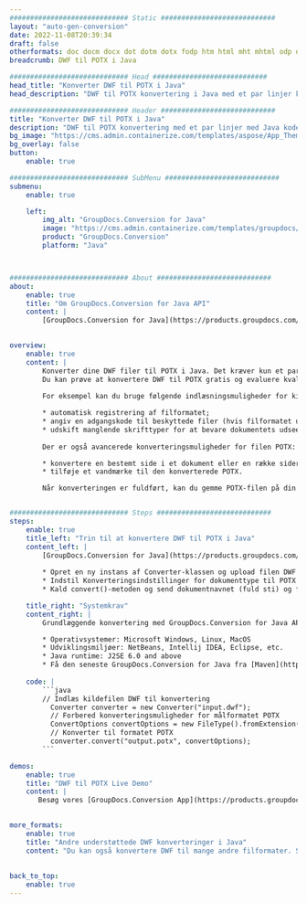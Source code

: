 ```yaml
---
############################# Static ############################
layout: "auto-gen-conversion"
date: 2022-11-08T20:39:34
draft: false
otherformats: doc docm docx dot dotm dotx fodp htm html mht mhtml odp odt otp pot potm potx pps ppsm ppsx ppt pptm pptx rtf
breadcrumb: DWF til POTX i Java

############################# Head ############################
head_title: "Konverter DWF til POTX i Java"
head_description: "DWF til POTX konvertering i Java med et par linjer kode. Konverter over 160 filformater ved hjælp af GroupDocs dokumentkonverterings-API for Java"

############################# Header ############################
title: "Konverter DWF til POTX i Java"
description: "DWF til POTX konvertering med et par linjer med Java kode"
bg_image: "https://cms.admin.containerize.com/templates/aspose/App_Themes/V3/images/bg/header1.png"
bg_overlay: false
button:
    enable: true

############################# SubMenu ############################
submenu:
    enable: true

    left:
        img_alt: "GroupDocs.Conversion for Java"
        image: "https://cms.admin.containerize.com/templates/groupdocs/images/product-logos/90x90-noborder/groupdocs-conversion-java.png"
        product: "GroupDocs.Conversion"
        platform: "Java"



############################# About ############################
about:
    enable: true
    title: "Om GroupDocs.Conversion for Java API"
    content: |
        [GroupDocs.Conversion for Java](https://products.groupdocs.com/conversion/java/) er en avanceret filformatkonverterings-API til konvertering mellem populære billed- og dokumentformater såsom Microsoft Office, OpenDocument, PDF, HTML, e-mail, CAD. og meget mere med blot et par linjer kode. Den native API registrerer automatisk formaterne af de originale dokumenter og tilbyder mange muligheder for at tilpasse de konverterede dokumenter. Sammen med funktionen til at udtrække information fra et dokument, understøtter den også caching af konverteringsresultaterne til den lokale disk som standard. Enhver form for cachelagring kan dog understøttes ved at implementere de passende grænseflader - Amazon S3, Dropbox, Google Drive, Windows Azure, Reddis eller andre.
    

overview:
    enable: true
    content: |
        Konverter dine DWF filer til POTX i Java. Det kræver kun et par linjer med Java kode på enhver platform efter eget valg, såsom Windows, Linux, macOS.
        Du kan prøve at konvertere DWF til POTX gratis og evaluere kvaliteten af ​​konverteringsresultaterne. Sammen med simple filkonverteringsscripts kan du prøve mere sofistikerede muligheder for at indlæse DWF-kildefilen og gemme POTX-outputtet. 
        
        For eksempel kan du bruge følgende indlæsningsmuligheder for kilden DWF:

        * automatisk registrering af filformatet;
        * angiv en adgangskode til beskyttede filer (hvis filformatet understøtter det);
        * udskift manglende skrifttyper for at bevare dokumentets udseende.
        
        Der er også avancerede konverteringsmuligheder for filen POTX:

        * konvertere en bestemt side i et dokument eller en række sider;
        * tilføje et vandmærke til den konverterede POTX.

        Når konverteringen er fuldført, kan du gemme POTX-filen på din lokale filsti eller på et tredjepartslager såsom FTP, Amazon S3, Google Drive, Dropbox osv. Bemærk venligst - for at konvertere DWF til POTX, behøver du ikke installere yderligere software, såsom MS Office, Open Office, Adobe Acrobat Reader osv.


############################# Steps ############################
steps:
    enable: true
    title_left: "Trin til at konvertere DWF til POTX i Java"
    content_left: |
        [GroupDocs.Conversion for Java](https://products.groupdocs.com/conversion/java/) giver udviklere mulighed for nemt at konvertere DWF fil til POTX med et par linjer kode.
        
        * Opret en ny instans af Converter-klassen og upload filen DWF med den fulde sti
        * Indstil Konverteringsindstillinger for dokumenttype til POTX
        * Kald convert()-metoden og send dokumentnavnet (fuld sti) og formatet (POTX) som en parameter

    title_right: "Systemkrav"
    content_right: |
        Grundlæggende konvertering med GroupDocs.Conversion for Java API kan udføres med blot et par linjer kode. Vores API'er understøttes på alle større platforme og operativsystemer. Før du udfører koden nedenfor, skal du sørge for, at du har følgende forudsætninger installeret på dit system.

        * Operativsystemer: Microsoft Windows, Linux, MacOS
        * Udviklingsmiljøer: NetBeans, Intellij IDEA, Eclipse, etc.
        * Java runtime: J2SE 6.0 and above
        * Få den seneste GroupDocs.Conversion for Java fra [Maven](https://repository.groupdocs.com/webapp/#/artifacts/browse/tree/General/repo/com/groupdocs/groupdocs-conversion)
         
    code: |
        ```java    
        // Indlæs kildefilen DWF til konvertering
          Converter converter = new Converter("input.dwf");
          // Forbered konverteringsmuligheder for målformatet POTX
          ConvertOptions convertOptions = new FileType().fromExtension("potx").getConvertOptions();
          // Konverter til formatet POTX
          converter.convert("output.potx", convertOptions);
        ```

demos:
    enable: true
    title: "DWF til POTX Live Demo"
    content: |
       Besøg vores [GroupDocs.Conversion App](https://products.groupdocs.app/conversion/family) websted, og prøv DWF til POTX konvertering nu. Den gratis demo har følgende fordele
          

more_formats:
    enable: true
    title: "Andre understøttede DWF konverteringer i Java"
    content: "Du kan også konvertere DWF til mange andre filformater. Se venligst listen nedenfor."
       
       
back_to_top:
    enable: true
---
```

